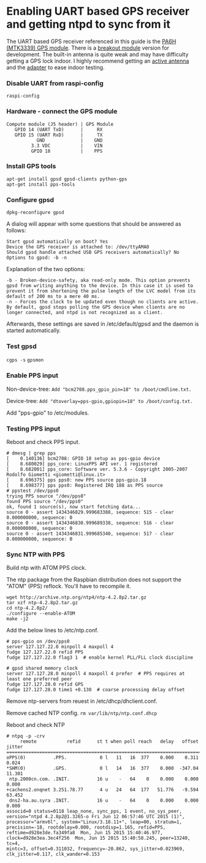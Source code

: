 # Enabling UART based GPS receiver and getting ntpd to sync from it

The UART based GPS receiver referenced in this guide is the [PA6H (MTK3339) GPS module](http://www.adafruit.com/products/790). There is a [breakout module](http://www.adafruit.com/product/746) version for development.
The built-in antenna is quite weak and may have difficulty getting a GPS lock indoor. I highly recommend getting an [active antenna](http://www.adafruit.com/product/960) and the [adapter](http://www.adafruit.com/product/851) to ease indoor testing.

### Disable UART from raspi-config
```
raspi-config
```

### Hardware - connect the GPS module
```
Compute module (J5 header) | GPS Module
   GPIO 14 (UART TxD)      |     RX
   GPIO 15 (UART RxD)      |     TX
           GND             |    GND
         3.3 VDC           |    VIN
         GPIO 18           |    PPS
```

### Install GPS tools
```
apt-get install gpsd gpsd-clients python-gps
apt-get install pps-tools
```

### Configure gpsd
```
dpkg-reconfigure gpsd
```

A dialog will appear with some questions that should be answered as follows:
```
Start gpsd automatically on boot? Yes
Device the GPS receiver is attached to: /dev/ttyAMA0
Should gpsd handle attached USB GPS receivers automatically? No
Options to gpsd: -b -n
```

Explanation of the two options:
```
-b - Broken-device-safety, aka read-only mode. This option prevents gpsd from writing anything to the device. In this case it is used to prevent it from shortening the pulse length of the LVC model from its default of 200 ms to a mere 40 ms.
-n - Forces the clock to be updated even though no clients are active. By default, gpsd stops polling the GPS device when clients are no longer connected, and ntpd is not recognized as a client.
```

Afterwards, these settings are saved in /etc/default/gpsd and the daemon is started automatically.

### Test gpsd
`cgps -s`
`gpsmon`

### Enable PPS input
Non-device-tree:
`Add "bcm2708.pps_gpio_pin=18" to /boot/cmdline.txt.`

Device-tree:
`Add "dtoverlay=pps-gpio,gpiopin=18" to /boot/config.txt.`

Add "pps-gpio" to /etc/modules.

### Testing PPS input
Reboot and check PPS input.
```
# dmesg | grep pps
[    0.140136] bcm2708: GPIO 18 setup as pps-gpio device
[    8.680029] pps_core: LinuxPPS API ver. 1 registered
[    8.682001] pps_core: Software ver. 5.3.6 - Copyright 2005-2007 Rodolfo Giometti <giometti@linux.it>
[    8.696375] pps pps0: new PPS source pps-gpio.18
[    8.698377] pps pps0: Registered IRQ 188 as PPS source
# ppstest /dev/pps0
trying PPS source "/dev/pps0"
found PPS source "/dev/pps0"
ok, found 1 source(s), now start fetching data...
source 0 - assert 1434346829.999683388, sequence: 515 - clear  0.000000000, sequence: 0
source 0 - assert 1434346830.999689338, sequence: 516 - clear  0.000000000, sequence: 0
source 0 - assert 1434346831.999685340, sequence: 517 - clear  0.000000000, sequence: 0
```

### Sync NTP with PPS
Build ntp with ATOM PPS clock.

The ntp package from the Raspbian distribution does not support the "ATOM" (PPS) reflock. You'll have to recompile it.
```
wget http://archive.ntp.org/ntp4/ntp-4.2.8p2.tar.gz
tar xzf ntp-4.2.8p2.tar.gz
cd ntp-4.2.8p2/
./configure --enable-ATOM
make -j2
```

Add the below lines to /etc/ntp.conf.
```
# pps-gpio on /dev/pps0
server 127.127.22.0 minpoll 4 maxpoll 4
fudge 127.127.22.0 refid PPS
fudge 127.127.22.0 flag3 1  # enable kernel PLL/FLL clock discipline

# gpsd shared memory clock
server 127.127.28.0 minpoll 4 maxpoll 4 prefer  # PPS requires at least one preferred peer
fudge 127.127.28.0 refid GPS
fudge 127.127.28.0 time1 +0.130  # coarse processing delay offset
```

Remove ntp-servers from reuest in /etc/dhcp/dhclient.conf.

Remove cached NTP config.
`rm var/lib/ntp/ntp.conf.dhcp`

Reboot and check NTP
```
# ntpq -p -crv
     remote           refid      st t when poll reach   delay   offset  jitter
==============================================================================
oPPS(0)          .PPS.            0 l   11   16  377    0.000    0.311   0.024
*SHM(0)          .GPS.            0 l   14   16  377    0.000  -347.04  11.301
 ntp.2000cn.com. .INIT.          16 u    -   64    0    0.000    0.000   0.000
+cachens2.onqnet 3.251.78.77      4 u   24   64  177   51.776   -9.594  63.452
 dns2-ha.au.syra .INIT.          16 u    -   64    0    0.000    0.000   0.000
associd=0 status=0118 leap_none, sync_pps, 1 event, no_sys_peer,
version="ntpd 4.2.8p2@1.3265-o Fri Jun 12 06:57:46 UTC 2015 (1)",
processor="armv6l", system="Linux/3.18.11+", leap=00, stratum=1,
precision=-18, rootdelay=0.000, rootdisp=1.165, refid=PPS,
reftime=d928e3de.fa349fa8  Mon, Jun 15 2015 15:40:46.977,
clock=d928e3ea.3ec4f256  Mon, Jun 15 2015 15:40:58.245, peer=13240, tc=4,
mintc=3, offset=0.311032, frequency=-20.862, sys_jitter=0.023969,
clk_jitter=0.117, clk_wander=0.153
```
